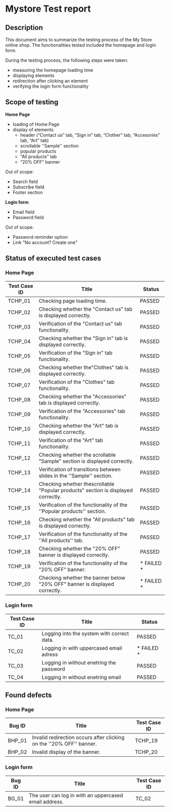 # Mystore Test report #

## Description ##

This document aims to summarize the testing process of the My Store online shop. The functionalities tested included the homepage and login form.

During the testing process, the following steps were taken:

* measuring the homepage loading time
* displaying elements
* redirection after clicking an element
* verifying the login form functionality

## Scope of testing ##

**Home Page**

* loading of Home Page
* display of elements 
    * header (“Contact us” tab, “Sign in” tab,  “Clother” tab, “Accesories” tab, “Art” tab)
    * scrollable '’Sample’' section
    * popular products
    * “All products” tab
    * “20% OFF” banner
    
Out of scope: 

* Search field
* Subscribe field
* Footer section 

**Login form**

* Email field
* Password field

Out of scope: 

* Password reminder option
* Link "No account? Create one"

## Status of executed test cases ##

### Home Page ###

|Test Case ID | Title | Status |
|-------------|-------|--------|
| TCHP_01 | Checking page loading time. | PASSED |
| TCHP_02 | Checking whether the "Contact us" tab is displayed correctly. | PASSED |
| TCHP_03 | Verification of the "Contact us" tab functionality. | PASSED |
| TCHP_04 | Checking whether the "Sign in" tab is displayed correctly. | PASSED |
| TCHP_05 | Verification of the "Sign in" tab functionality. | PASSED |
| TCHP_06 | Checking whether the"Clothes" tab is displayed correctly. | PASSED |
| TCHP_07 | Verification of the "Clothes" tab functionality.  | PASSED |
| TCHP_08 | Checking whether the "Accessories" tab is displayed correctly. | PASSED |
| TCHP_09 | Verification of the "Accessories" tab functionality. | PASSED |
| TCHP_10 | Checking whether the "Art" tab is displayed correctly. | PASSED |
| TCHP_11 | Verification of the "Art" tab functionality. | PASSED |
| TCHP_12 | Checking whether the scrollable "Sample" section is displayed correctly. | PASSED |
| TCHP_13 | Verification of transitions between slides in the ''Sample'' section. | PASSED | 
| TCHP_14 | Checking whether thescrollable "Popular products" section is displayed correctly. | PASSED |
| TCHP_15 | Verification of the functionality of the ''Popular products'' section. | PASSED |
| TCHP_16 | Checking whether the "All products" tab is displayed correctly. | PASSED |
| TCHP_17 | Verification of the functionality of the ''All products'' tab. | PASSED |
| TCHP_18 | Checking whether the "20% OFF" banner is displayed correctly. | PASSED |
| TCHP_19 | Verification of the functionality of the "20% OFF" banner. | * FAILED * |
| TCHP_20 | Checking whether the banner below "20% OFF" banner is displayed correctly. | * FAILED * |

### Login form ###

|Test Case ID | Title | Status |
|-------------|-------|--------|
| TC_01 | Logging into the system with correct data. | PASSED |
| TC_02 | Logging in with uppercased email adress | * FAILED * |
| TC_03 | Logging in without enetring the password | PASSED | 
| TC_04 | Logging in without enetring email | PASSED | 


## Found defects ##

### Home Page ###

| Bug ID | Title | Test Case ID | 
|--------|-------|--------------|
| BHP_01 | Invalid redirection occurs after clicking on the ''20% OFF'' banner. | TCHP_19 |
| BHP_02 | Invalid display of the banner. | TCHP_20 | 

### Login form ###

| Bug ID | Title | Test Case ID | 
|--------|-------|--------------|
| BG_01 | The user can log in with an uppercased email address. | TC_02 |






 



















